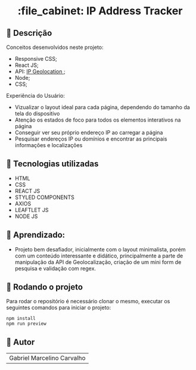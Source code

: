 <h1 align="center">:file_cabinet: IP Address Tracker</h1>

## :memo: Descrição

Conceitos desenvolvidos neste projeto:

- Responsive CSS;
- React JS;
- API: <a href="https://app.ipgeolocation.io/">IP Geolocation </a>;
- Node;
- CSS;

Experiência do Usuário:

- Vizualizar o layout ideal para cada página, dependendo do tamanho da tela do dispositivo
- Atenção os estados de foco para todos os elementos interativos na página
- Conseguir ver seu próprio endereço IP ao carregar a página
- Pesquisar endereços IP ou domínios e encontrar as principais informações e localizações

## :wrench: Tecnologias utilizadas

- HTML
- CSS
- REACT JS
- STYLED COMPONENTS
- AXIOS
- LEAFTLET JS
- NODE JS

## :dart: Aprendizado:

- Projeto bem desafiador, inicialmente com o layout minimalista, porém com um conteúdo interessante e didático, principalmente a parte de manipulação da API de Geolocalização, criação de um mini form de pesquisa e validação com regex.

## :rocket: Rodando o projeto

Para rodar o repositório é necessário clonar o mesmo, executar os seguintes comandos para iniciar o projeto:

```
npm install
npm run preview
```

## :handshake: Autor

<table>
  <tr>
    <td align="center">
      </h3>Gabriel Marcelino Carvalho</h3>
    </td>
  </tr>
</table>
